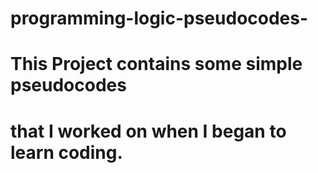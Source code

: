# programming-logic-pseudocodes-

# This Project contains some simple pseudocodes  
# that I worked on when I began to learn coding.
